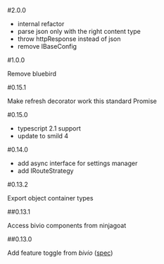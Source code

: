 #2.0.0

* internal refactor
* parse json only with the right content type
* throw httpResponse instead of json
* remove IBaseConfig

#1.0.0

Remove bluebird

#0.15.1

Make refresh decorator work this standard Promise

#0.15.0

* typescript 2.1 support
* update to smild 4

#0.14.0

* add async interface for settings manager
* add IRouteStrategy

#0.13.2

Export object container types

##0.13.1

Access bivio components from ninjagoat

##0.13.0

Add feature toggle from *bivio* ([spec](https://github.com/tierratelematics/ninjagoat/blob/master/test/ApplicationSpec.ts))